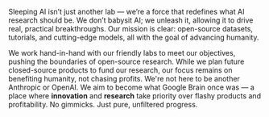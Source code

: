 Sleeping AI isn’t just another lab — we’re a force that redefines what AI research should be. We don’t babysit AI; we unleash it, allowing it to drive real, practical breakthroughs. Our mission is clear: open-source datasets, tutorials, and cutting-edge models, all with the goal of advancing humanity.

We work hand-in-hand with our friendly labs to meet our objectives, pushing the boundaries of open-source research. While we plan future closed-source products to fund our research, our focus remains on benefiting humanity, not chasing profits. We're not here to be another Anthropic or OpenAI. We aim to become what Google Brain once was — a place where **innovation** and **research** take priority over flashy products and profitability. No gimmicks. Just pure, unfiltered progress.

